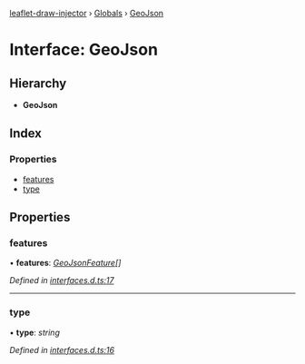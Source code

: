 [leaflet-draw-injector](../README.md) › [Globals](../globals.md) › [GeoJson](geojson.md)

# Interface: GeoJson

## Hierarchy

* **GeoJson**

## Index

### Properties

* [features](geojson.md#features)
* [type](geojson.md#type)

## Properties

###  features

• **features**: *[GeoJsonFeature](geojsonfeature.md)[]*

*Defined in [interfaces.d.ts:17](https://github.com/OpenCIAg/Ngx-Leaflet-Draw-Injector/blob/14c4b69/projects/ngx-leaflet-draw-injector/src/lib/interfaces.d.ts#L17)*

___

###  type

• **type**: *string*

*Defined in [interfaces.d.ts:16](https://github.com/OpenCIAg/Ngx-Leaflet-Draw-Injector/blob/14c4b69/projects/ngx-leaflet-draw-injector/src/lib/interfaces.d.ts#L16)*
